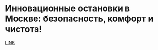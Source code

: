 # Инновационные остановки в Москве: безопасность, комфорт и чистота!



[LINK](https://varlamov.ru/1376749.html)